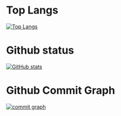 # Top Langs
[![Top Langs](https://github-readme-stats.vercel.app/api/top-langs/?username=wenzewoo&layout=compact&show_icons=true&theme=gruvbox&hide_border=true&langs_count=10)](https://github.com/wenzewoo/wenzewoo)

# Github status
[![GitHub stats](https://github-readme-stats.vercel.app/api?username=wenzewoo&layout=compact&show_icons=true&theme=gruvbox&hide_border=true)](https://github.com/wenzewoo/wenzewoo)

# Github Commit Graph
[![commit graph](https://activity-graph.herokuapp.com/graph?username=wenzewoo&custom_title=boatrainlsz%27s%20Contribution%20Graph&theme=github&bg_color=282828&hide_border=true&line=d1a01f&point=c58545)](https://github.com/wenzewoo/wenzewoo)
